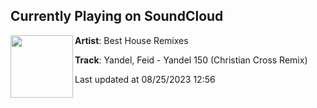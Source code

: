 ## Currently Playing on SoundCloud

[<img align="left" width="100" src="https://i1.sndcdn.com/artworks-vx7pzoeb6ux2ULuT-r3aqIg-t500x500.jpg">](https://soundcloud.com/besthouseremixes/yandel-feid-yandel-150-christian-cross-remix)

**Artist**: Best House Remixes 

**Track**: Yandel, Feid - Yandel 150 (Christian Cross Remix)

Last updated at 08/25/2023 12:56
